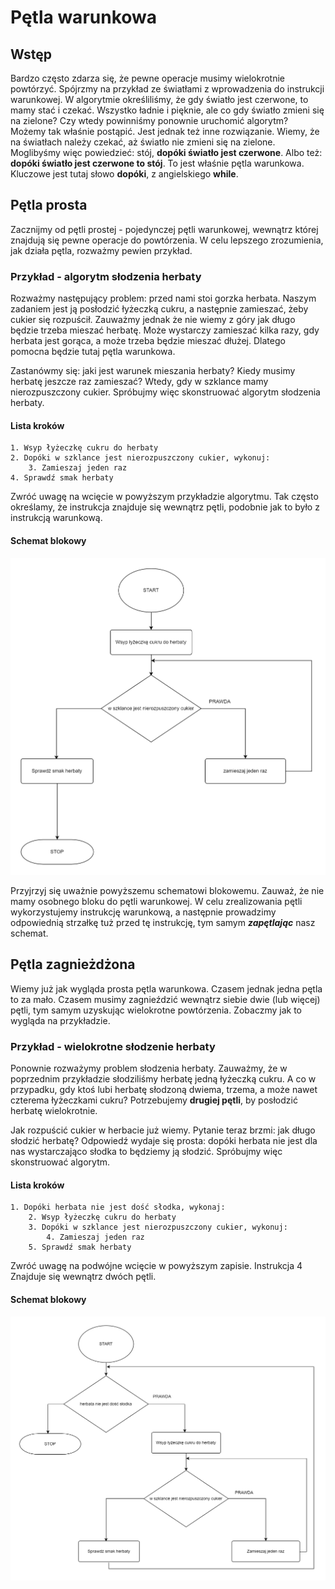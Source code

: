 # Pętla warunkowa

## Wstęp

Bardzo często zdarza się, że pewne operacje musimy wielokrotnie powtórzyć. Spójrzmy na przykład ze światłami z wprowadzenia do instrukcji warunkowej. W algorytmie określiliśmy, że gdy światło jest czerwone, to mamy stać i czekać. Wszystko ładnie i pięknie, ale co gdy światło zmieni się na zielone? Czy wtedy powinniśmy ponownie uruchomić algorytm? Możemy tak właśnie postąpić. Jest jednak też inne rozwiązanie. Wiemy, że na światłach należy czekać, aż światło nie zmieni się na zielone. Moglibyśmy więc powiedzieć: stój, **dopóki światło jest czerwone**. Albo też: **dopóki światło jest czerwone to stój**. To jest właśnie pętla warunkowa. Kluczowe jest tutaj słowo **dopóki**, z angielskiego **while**.

## Pętla prosta

Zacznijmy od pętli prostej - pojedynczej pętli warunkowej, wewnątrz której znajdują się pewne operacje do powtórzenia. W celu lepszego zrozumienia, jak działa pętla, rozważmy pewien przykład.

### Przykład - algorytm słodzenia herbaty

Rozważmy następujący problem: przed nami stoi gorzka herbata. Naszym zadaniem jest ją posłodzić łyżeczką cukru, a następnie zamieszać, żeby cukier się rozpuścił. Zauważmy jednak że nie wiemy z góry jak długo będzie trzeba mieszać herbatę. Może wystarczy zamieszać kilka razy, gdy herbata jest gorąca, a może trzeba będzie mieszać dłużej. Dlatego pomocna będzie tutaj pętla warunkowa.

Zastanówmy się: jaki jest warunek mieszania herbaty? Kiedy musimy herbatę jeszcze raz zamieszać? Wtedy, gdy w szklance mamy nierozpuszczony cukier. Spróbujmy więc skonstruować algorytm słodzenia herbaty.

#### Lista kroków

```
1. Wsyp łyżeczkę cukru do herbaty
2. Dopóki w szklance jest nierozpuszczony cukier, wykonuj:
    3. Zamieszaj jeden raz
4. Sprawdź smak herbaty
```

Zwróć uwagę na wcięcie w powyższym przykładzie algorytmu. Tak często określamy, że instrukcja znajduje się wewnątrz pętli, podobnie jak to było z instrukcją warunkową.

#### Schemat blokowy

![Algorytm słodzenia herbaty - schemat blokowy](<../.gitbook/assets/Pętla prosta - słodzenie herbaty.png>)

Przyjrzyj się uważnie powyższemu schematowi blokowemu. Zauważ, że nie mamy osobnego bloku do pętli warunkowej. W celu zrealizowania pętli wykorzystujemy instrukcję warunkową, a następnie prowadzimy odpowiednią strzałkę tuż przed tę instrukcję, tym samym _**zapętlając**_ nasz schemat.

## Pętla zagnieżdżona

Wiemy już jak wygląda prosta pętla warunkowa. Czasem jednak jedna pętla to za mało. Czasem musimy zagnieździć wewnątrz siebie dwie (lub więcej) pętli, tym samym uzyskując wielokrotne powtórzenia. Zobaczmy jak to wygląda na przykładzie.

### Przykład - wielokrotne słodzenie herbaty

Ponownie rozważymy problem słodzenia herbaty. Zauważmy, że w poprzednim przykładzie słodziliśmy herbatę jedną łyżeczką cukru. A co w przypadku, gdy ktoś lubi herbatę słodzoną dwiema, trzema, a może nawet czterema łyżeczkami cukru? Potrzebujemy **drugiej pętli**, by posłodzić herbatę wielokrotnie.

Jak rozpuścić cukier w herbacie już wiemy. Pytanie teraz brzmi: jak długo słodzić herbatę? Odpowiedź wydaje się prosta: dopóki herbata nie jest dla nas wystarczająco słodka to będziemy ją słodzić. Spróbujmy więc skonstruować algorytm.

#### Lista kroków

```
1. Dopóki herbata nie jest dość słodka, wykonaj:
    2. Wsyp łyżeczkę cukru do herbaty
    3. Dopóki w szklance jest nierozpuszczony cukier, wykonuj:
        4. Zamieszaj jeden raz
    5. Sprawdź smak herbaty
```

Zwróć uwagę na podwójne wcięcie w powyższym zapisie. Instrukcja 4 Znajduje się wewnątrz dwóch pętli. 

#### Schemat blokowy

![](../.gitbook/assets/while_herbata2.png)
